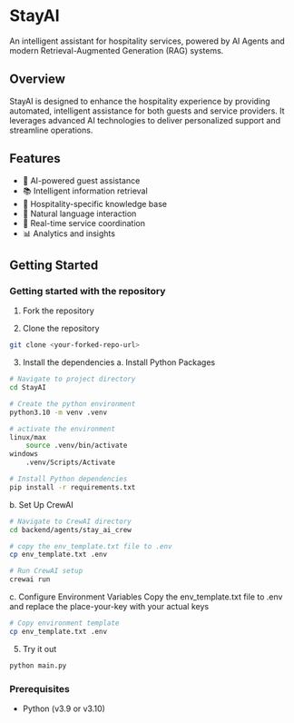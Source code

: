 # StayAI

An intelligent assistant for hospitality services, powered by AI Agents and modern Retrieval-Augmented Generation (RAG) systems.

## Overview

StayAI is designed to enhance the hospitality experience by providing automated, intelligent assistance for both guests and service providers. It leverages advanced AI technologies to deliver personalized support and streamline operations.

## Features

- 🤖 AI-powered guest assistance
- 📚 Intelligent information retrieval
- 🏨 Hospitality-specific knowledge base
- 💬 Natural language interaction
- 🔄 Real-time service coordination
- 📊 Analytics and insights

## Getting Started

### Getting started with the repository

1. Fork the repository

2. Clone the repository
```bash
git clone <your-forked-repo-url>
```
3. Install the dependencies
a. Install Python Packages
```bash
# Navigate to project directory
cd StayAI

# Create the python environment
python3.10 -m venv .venv

# activate the environment
linux/max
    source .venv/bin/activate
windows
    .venv/Scripts/Activate

# Install Python dependencies
pip install -r requirements.txt
```

b. Set Up CrewAI
```bash
# Navigate to CrewAI directory
cd backend/agents/stay_ai_crew

# copy the env_template.txt file to .env
cp env_template.txt .env

# Run CrewAI setup
crewai run
```

c. Configure Environment Variables
Copy the env_template.txt file to .env and replace the place-your-key with your actual keys
```bash
# Copy environment template
cp env_template.txt .env
```
    

    

5. Try it out
```bash
python main.py
```

### Prerequisites
 - Python (v3.9 or v3.10)

